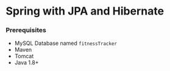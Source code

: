 Spring with JPA and Hibernate
===============

### Prerequisites
* MySQL Database named ```fitnessTracker```
* Maven
* Tomcat
* Java 1.8+